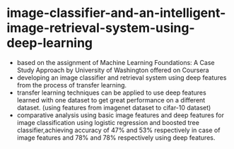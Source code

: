 # image-classifier-and-an-intelligent-image-retrieval-system-using-deep-learning

+ based on the assignment of Machine Learning Foundations: A Case Study Approach by University of Washington offered on Coursera 
+ developing an image classifier and retrieval system using deep features from the process of transfer learning.
+ transfer learning techniques can be applied to use deep features learned with one dataset to get great performance on a different dataset. (using features from imagenet dataset to cifar-10 dataset)
+ comparative analysis using basic image features and deep features for image classification using logistic regression and boosted tree classifier,achieving accuracy of 47% and 53% respectively in case of image features and 78% and 78% respectively using deep features.
